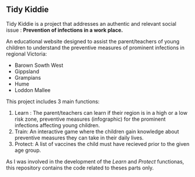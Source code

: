 ## Tidy Kiddie

Tidy Kiddie is a project that addresses an authentic and relevant social issue : **Prevention of infections in a work place.**

An educational website designed to assist the parent/teachers of young children to understand the preventive measures of prominent infections in regional Victoria:
- Barown Sowth West
- Gippsland
- Grampians
- Hume
- Loddon Mallee

This project includes 3 main functions:
<ol>
  <li>Learn : The parent/teachers can learn if their region is in a high or a low risk zone, preventive measures (infographic) for the prominent infections affecting young children.</li>
  <li>Train: An interactive game where the children gain knowledge about preventive measures they can take in their daily lives.</li>
  <li>Protect: A list of vaccines the child must have recieved prior to the given age group.</li>
</ol>

As I was involved in the development of the *Learn* and *Protect* functionas, this repository contains the code related to theses parts only.


  
  
